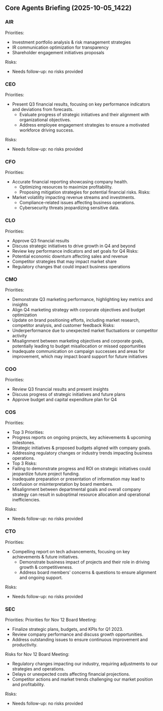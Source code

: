 ﻿## Core Agents Briefing (2025-10-05_1422)

### AIR

Priorities:

- Investment portfolio analysis & risk management strategies
- IR communication optimization for transparency
- Shareholder engagement initiatives proposals

Risks:

- Needs follow-up: no risks provided

### CEO

Priorities:

- Present Q3 financial results, focusing on key performance indicators and deviations from forecasts.
  - Evaluate progress of strategic initiatives and their alignment with organizational objectives.
  - Address employee engagement strategies to ensure a motivated workforce driving success.

Risks:

- Needs follow-up: no risks provided

### CFO

Priorities:

- Accurate financial reporting showcasing company health.
  - Optimizing resources to maximize profitability.
  - Proposing mitigation strategies for potential financial risks.
    Risks:
- Market volatility impacting revenue streams and investments.
  - Compliance-related issues affecting business operations.
  - Cybersecurity threats jeopardizing sensitive data.

### CLO

Priorities:

- Approve Q3 financial results
- Discuss strategic initiatives to drive growth in Q4 and beyond
- Review key performance indicators and set goals for Q4
  Risks:
- Potential economic downturn affecting sales and revenue
- Competitor strategies that may impact market share
- Regulatory changes that could impact business operations

### CMO

Priorities:

- Demonstrate Q3 marketing performance, highlighting key metrics and insights
- Align Q4 marketing strategy with corporate objectives and budget optimization
- Update on brand positioning efforts, including market research, competitor analysis, and customer feedback
  Risks:
- Underperformance due to unexpected market fluctuations or competitor activity
- Misalignment between marketing objectives and corporate goals, potentially leading to budget misallocation or missed opportunities
- Inadequate communication on campaign successes and areas for improvement, which may impact board support for future initiatives

### COO

Priorities:

- Review Q3 financial results and present insights
- Discuss progress of strategic initiatives and future plans
- Approve budget and capital expenditure plan for Q4

### COS

Priorities:

- Top 3 Priorities:
- Progress reports on ongoing projects, key achievements & upcoming milestones.
- Strategic initiatives & proposed budgets aligned with company goals.
- Addressing regulatory changes or industry trends impacting business operations.
- Top 3 Risks:
- Failing to demonstrate progress and ROI on strategic initiatives could jeopardize future project funding.
- Inadequate preparation or presentation of information may lead to confusion or misinterpretation by board members.
- Misalignment between departmental goals and overall company strategy can result in suboptimal resource allocation and operational inefficiencies.

Risks:

- Needs follow-up: no risks provided

### CTO

Priorities:

- Compelling report on tech advancements, focusing on key achievements & future initiatives.
  - Demonstrate business impact of projects and their role in driving growth & competitiveness.
  - Address board members' concerns & questions to ensure alignment and ongoing support.

Risks:

- Needs follow-up: no risks provided

### SEC

Priorities:
Priorities for Nov 12 Board Meeting:

- Finalize strategic plans, budgets, and KPIs for Q1 2023.
- Review company performance and discuss growth opportunities.
- Address outstanding issues to ensure continuous improvement and productivity.

Risks for Nov 12 Board Meeting:

- Regulatory changes impacting our industry, requiring adjustments to our strategies and operations.
- Delays or unexpected costs affecting financial projections.
- Competitor actions and market trends challenging our market position and profitability.

Risks:

- Needs follow-up: no risks provided
